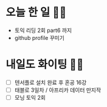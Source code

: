 # 오늘 한 일 🤛🏻
  - 토익 리딩 2회 part6 까지
  - github profile 꾸미기

# 내일도 화이팅 ✌🏻
- [ ] 텐서플로 설치 완료 후 혼공 16강
- [ ] 태블로 3일차 / 아프리카 데이터 만지작
- [ ] 모닝 토익 2회